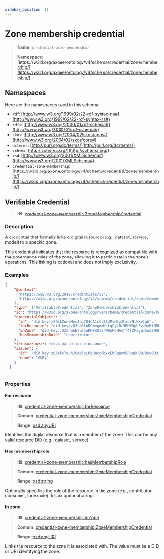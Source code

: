 ```yaml
---
sidebar_position: 11
---
```

[//]: # (This file is auto-generated. Please do not modify it yourself.)

# Zone membership credential

> **Name**: `credential-zone-membership`
>
> **Namespace**: [https://w3id.org/axone/ontology/v4/schema/credential/zone/membership/](https://w3id.org/axone/ontology/v4/schema/credential/zone/membership/)

## Namespaces

Here are the namespaces used in this schema:

- `rdf`: [http://www.w3.org/1999/02/22-rdf-syntax-ns#](http://www.w3.org/1999/02/22-rdf-syntax-ns#)
- `rdfs`: [http://www.w3.org/2000/01/rdf-schema#](http://www.w3.org/2000/01/rdf-schema#)
- `skos`: [http://www.w3.org/2004/02/skos/core#](http://www.w3.org/2004/02/skos/core#)
- `dcterms`: [http://purl.org/dc/terms/](http://purl.org/dc/terms/)
- `schema`: [http://schema.org/](http://schema.org/)
- `xsd`: [http://www.w3.org/2001/XMLSchema#](http://www.w3.org/2001/XMLSchema#)
- `credential-zone-membership`: [https://w3id.org/axone/ontology/v4/schema/credential/zone/membership/](https://w3id.org/axone/ontology/v4/schema/credential/zone/membership/)

## Verifiable Credential

> **IRI**: [credential-zone-membership:ZoneMembershipCredential](https://w3id.org/axone/ontology/v4/schema/credential/zone/membership/ZoneMembershipCredential)

### Description

A credential that formally links a digital resource (e.g., dataset, service, model) to a specific zone.

This credential indicates that the resource is recognized as compatible with the governance rules of the zone, allowing it to participate in the zone’s operations. This linking is optional and does not imply exclusivity.

### Examples

```json title="crime-dataset-zone-membership.jsonld"
{
    "@context": [
      "https://www.w3.org/2018/credentials/v1",
      "https://w3id.org/axone/ontology/v4/schema/credential/zone/membership/"
    ],
    "type": ["VerifiableCredential", "ZoneMembershipCredential"],
    "id": "https://w3id.org/axone/ontology/v4/schema/credential/zone/membership/1a34c83e-7d5a-4d55-94f1-60c32dbd77f6",
    "credentialSubject": {
      "id": "did:key:zZ9shZoneMem1ab7D4dA1cCz38dMvNfzZtxqyNtkKv2gb",
      "forResource": "did:key:zQ3shRfADCmegmmKotqCjzDc9BHWDpbEzp9yMiN5RkJx88oP5",
      "inZone": "did:key:zQ3shunN7us5oKNYKKzprW8nP5HAoTf4t2Fxyudho5zMAR1PQ",
      "hasMembershipRole": "contributor"
    },
    "issuanceDate": "2025-04-09T10:00:00.000Z",
    "issuer": {
      "id": "did:key:zQ3shs7auhJSmVJpiUbQWco6bxxEhSqWnVEPvaBHBRvBKw6Q3",
      "name": "OKP4"
    }
  }
  
```

### Properties

#### For resource
>
> **IRI**: [credential-zone-membership:forResource](https://w3id.org/axone/ontology/v4/schema/credential/zone/membership/forResource)
>
> **Domain**:&nbsp;[credential-zone-membership:ZoneMembershipCredential](https://w3id.org/axone/ontology/v4/schema/credential/zone/membership/ZoneMembershipCredential)
>
> **Range**:&nbsp;[xsd:anyURI](http://www.w3.org/2001/XMLSchema#anyURI)

Identifies the digital resource that is a member of the zone. This can be any valid resource DID (e.g., dataset, service).

#### Has membership role
>
> **IRI**: [credential-zone-membership:hasMembershipRole](https://w3id.org/axone/ontology/v4/schema/credential/zone/membership/hasMembershipRole)
>
> **Domain**:&nbsp;[credential-zone-membership:ZoneMembershipCredential](https://w3id.org/axone/ontology/v4/schema/credential/zone/membership/ZoneMembershipCredential)
>
> **Range**:&nbsp;[xsd:string](http://www.w3.org/2001/XMLSchema#string)

Optionally specifies the role of the resource in the zone (e.g., contributor, consumer, indexable). It’s an optional string.

#### In zone
>
> **IRI**: [credential-zone-membership:inZone](https://w3id.org/axone/ontology/v4/schema/credential/zone/membership/inZone)
>
> **Domain**:&nbsp;[credential-zone-membership:ZoneMembershipCredential](https://w3id.org/axone/ontology/v4/schema/credential/zone/membership/ZoneMembershipCredential)
>
> **Range**:&nbsp;[xsd:anyURI](http://www.w3.org/2001/XMLSchema#anyURI)

Links the resource to the zone it is associated with. The value must be a DID or URI identifying the zone.

